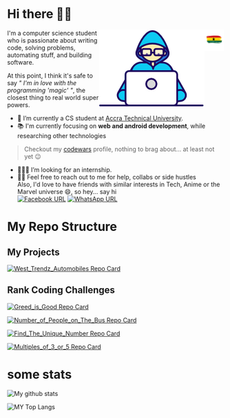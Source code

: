 <p style="display:">
  <h1>Hi there 👋🏽</h1>
  <img src="./img&gif/gh flag.png" height=50px style="float:right">
</p>

<img src="./img&gif/coder.gif" alt="coder gif" style="float:right">



I'm a computer science student who is passionate about writing code, solving problems, automating stuff, and building software.

At this point, I think it's safe to say *" I'm in love with the programming 'magic' "*, the closest thing to real world super powers.  

- 🏫 I’m currently a CS student at [Accra Technical University](https://atu.edu.gh/).
- 📚  I'm currently focusing on **web and android development**, while researching other technologies


> Checkout my [codewars](https://www.codewars.com/users/G4me_8woy) profile, nothing to brag about... at least not yet 😉  


- 👷🏾‍♂️ I’m looking for an internship.  
- 👯‍♂️ Feel free to reach out to me for help, collabs or side hustles  
Also, I'd love to have friends with similar interests in Tech, Anime or the Marvel universe 😄, so hey... say hi  
[![Facebook URL](https://img.shields.io/twitter/url?label=Facebook&logo=Facebook&style=social&url=https%3A%2F%2Ffacebook.com%2Fismlhbb)](https://web.facebook.com/muhammed.fuad.520/)
[![WhatsApp URL](https://img.shields.io/twitter/url?label=WhatsApp&logo=WhatsApp&style=social&url=https%3A%2F%2Ffacebook.com%2Fismlhbb)](https://wa.me/+233545500971)  

# My Repo Structure
## My Projects 

<a href="https://github.com/G4me8woy/West_Trendz_Automobiles" alt="West_Trendz_Automobiles Repo Link" target="_blank">![West_Trendz_Automobiles Repo Card](https://github-readme-stats.vercel.app/api/pin/?username=G4me8woy&repo=West_Trendz_Automobiles)</a>


## Rank Coding Challenges

<a href="https://github.com/G4me8woy/Greed_is_Good" alt="Greed_is_Good Repo Link" target="_blank">![Greed_is_Good Repo Card](https://github-readme-stats.vercel.app/api/pin/?username=G4me8woy&repo=Greed_is_Good)</a>


<a href="https://github.com/G4me8woy/Number_of_People_on_The_Bus" alt="Number_of_People_on_The_Bus Repo Link" target="_blank">![Number_of_People_on_The_Bus Repo Card](https://github-readme-stats.vercel.app/api/pin/?username=G4me8woy&repo=Number_of_People_on_The_Bus)</a>


<a href="https://github.com/G4me8woy/Find_The_Unique_Number " alt="Find_The_Unique_Number  Repo Link" target="_blank">![Find_The_Unique_Number  Repo Card](https://github-readme-stats.vercel.app/api/pin/?username=G4me8woy&repo=Find_The_Unique_Number )</a>


<a href="https://github.com/G4me8woy/Multiples_of_3_or_5" alt="Multiples_of_3_or_5 Repo Link" target="_blank">![Multiples_of_3_or_5 Repo Card](https://github-readme-stats.vercel.app/api/pin/?username=G4me8woy&repo=Multiples_of_3_or_5)</a>

# some stats
![My github stats](https://github-readme-stats.vercel.app/api?username=g4me8woy&count_private=true&show_icons=true&custom_title=My%20Repo%20Stats&title_color=000000&icon_color=000000&text_color=000000&bg_color=45,eb3443,faf600,11fa00)

![MY Top Langs](https://github-readme-stats.vercel.app/api/top-langs/?username=g4me8woy&title_color=000000&bg_color=45,eb3443,faf600,11fa00&text_color=000000&text_size=20px&custom_title=Lang.%20Used%20in%20%20Repo%20So%20Far)